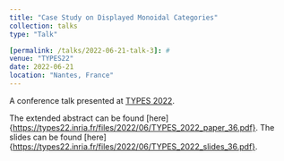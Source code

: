 ```yaml
---
title: "Case Study on Displayed Monoidal Categories"
collection: talks
type: "Talk"

[permalink: /talks/2022-06-21-talk-3]: #
venue: "TYPES22"
date: 2022-06-21
location: "Nantes, France"
---
```


A conference talk presented at [TYPES 2022](https://types22.inria.fr/).

The extended abstract can be found [here]{https://types22.inria.fr/files/2022/06/TYPES_2022_paper_36.pdf}.
The slides can be found [here]{https://types22.inria.fr/files/2022/06/TYPES_2022_slides_36.pdf}.

